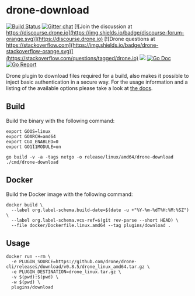 # drone-download

[![Build Status](http://cloud.drone.io/api/badges/drone-plugins/drone-download/status.svg)](http://cloud.drone.io/drone-plugins/drone-download)
[![Gitter chat](https://badges.gitter.im/drone/drone.png)](https://gitter.im/drone/drone)
[![Join the discussion at https://discourse.drone.io](https://img.shields.io/badge/discourse-forum-orange.svg)](https://discourse.drone.io)
[![Drone questions at https://stackoverflow.com](https://img.shields.io/badge/drone-stackoverflow-orange.svg)](https://stackoverflow.com/questions/tagged/drone.io)
[![](https://images.microbadger.com/badges/image/plugins/download.svg)](https://microbadger.com/images/plugins/download "Get your own image badge on microbadger.com")
[![Go Doc](https://godoc.org/github.com/drone-plugins/drone-download?status.svg)](http://godoc.org/github.com/drone-plugins/drone-download)
[![Go Report](https://goreportcard.com/badge/github.com/drone-plugins/drone-download)](https://goreportcard.com/report/github.com/drone-plugins/drone-download)

Drone plugin to download files required for a build, also makes it possible to inject basic authentication in a secure way. For the usage information and a listing of the available options please take a look at [the docs](http://plugins.drone.io/drone-plugins/drone-download/).

## Build

Build the binary with the following command:

```console
export GOOS=linux
export GOARCH=amd64
export CGO_ENABLED=0
export GO111MODULE=on

go build -v -a -tags netgo -o release/linux/amd64/drone-download ./cmd/drone-download
```

## Docker

Build the Docker image with the following command:

```console
docker build \
  --label org.label-schema.build-date=$(date -u +"%Y-%m-%dT%H:%M:%SZ") \
  --label org.label-schema.vcs-ref=$(git rev-parse --short HEAD) \
  --file docker/Dockerfile.linux.amd64 --tag plugins/download .
```

## Usage

```
docker run --rm \
  -e PLUGIN_SOURCE=https://github.com/drone/drone-cli/releases/download/v0.8.5/drone_linux_amd64.tar.gz \
  -e PLUGIN_DESTINATION=drone_linux.tar.gz \
  -v $(pwd):$(pwd) \
  -w $(pwd) \
  plugins/download
```
